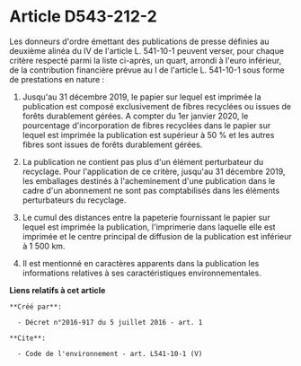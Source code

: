 # Article D543-212-2

Les donneurs d'ordre émettant des publications de presse définies au deuxième alinéa du IV de l'article L. 541-10-1 peuvent
verser, pour chaque critère respecté parmi la liste ci-après, un quart, arrondi à l'euro inférieur, de la contribution
financière prévue au I de l'article L. 541-10-1 sous forme de prestations en nature : 

1. Jusqu'au 31 décembre 2019, le papier sur lequel est imprimée la publication est composé exclusivement de fibres recyclées
ou issues de forêts durablement gérées. A compter du 1er janvier 2020, le pourcentage d'incorporation de fibres recyclées
dans le papier sur lequel est imprimée la publication est supérieur à 50 % et les autres fibres sont issues de forêts
durablement gérées. 

2. La publication ne contient pas plus d'un élément perturbateur du recyclage. Pour l'application de ce critère, jusqu'au 31
décembre 2019, les emballages destinés à l'acheminement d'une publication dans le cadre d'un abonnement ne sont pas
comptabilisés dans les éléments perturbateurs du recyclage. 

3. Le cumul des distances entre la papeterie fournissant le papier sur lequel est imprimée la publication, l'imprimerie dans
laquelle elle est imprimée et le centre principal de diffusion de la publication est inférieur à 1 500 km. 

4. Il est mentionné en caractères apparents dans la publication les informations relatives à ses caractéristiques
environnementales.

**Liens relatifs à cet article**

	**Créé par**:

	  - Décret n°2016-917 du 5 juillet 2016 - art. 1

	**Cite**:

	  - Code de l'environnement - art. L541-10-1 (V)
